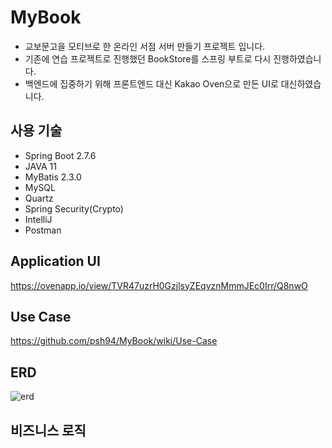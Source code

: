 # MyBook
- 교보문고을 모티브로 한 온라인 서점 서버 만들기 프로젝트 입니다.
- 기존에 연습 프로젝트로 진행했던 BookStore를 스프링 부트로 다시 진행하였습니다.
- 백엔드에 집중하기 위해 프론트엔드 대신 Kakao Oven으로 만든 UI로 대신하였습니다.

## 사용 기술
- Spring Boot 2.7.6
- JAVA 11
- MyBatis 2.3.0
- MySQL
- Quartz
- Spring Security(Crypto)
- IntelliJ
- Postman

## Application UI
https://ovenapp.io/view/TVR47uzrH0GzjlsyZEqvznMmmJEc0Irr/Q8nwO


## Use Case
https://github.com/psh94/MyBook/wiki/Use-Case


## ERD
![erd](https://user-images.githubusercontent.com/84213252/206838089-aa367fc7-4124-42fb-a937-82575c940064.PNG)


## 비즈니스 로직
